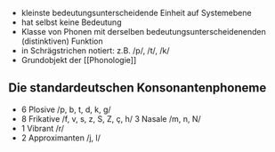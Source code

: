 - kleinste bedeutungsunterscheidende Einheit auf Systemebene
- hat selbst keine Bedeutung
- Klasse von Phonen mit derselben bedeutungsunterscheidenenden (distinktiven) Funktion
- in Schrägstrichen notiert: z.B. /p/, /t/, /k/
- Grundobjekt der [[Phonologie]]

## Die standardeutschen Konsonantenphoneme
- 6 Plosive /p, b, t, d, k, g/  
- 8 Frikative /f, v, s, z, S, Z, ç, h/ 3 Nasale /m, n, N/  
- 1 Vibrant /r/  
- 2 Approximanten /j, l/